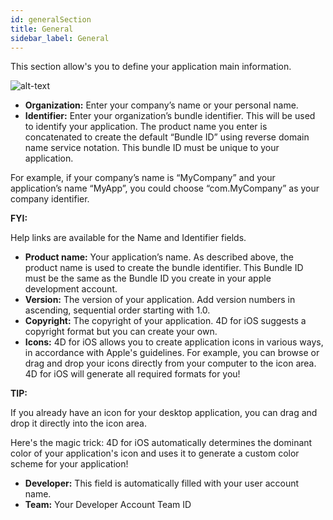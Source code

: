 ```yaml
---
id: generalSection
title: General
sidebar_label: General
---
```

This section allow's you to define your application main information.

![alt-text](assets/4DforiOSOverview/General-section-4D-for-iOS.png)

* **Organization:** Enter your company’s name or your personal name.
* **Identifier:** Enter your organization’s bundle identifier. This will be used to identify your application. The product name you enter is concatenated to create the default “Bundle ID” using reverse domain name service notation. This bundle ID must be unique to your application.

For example, if your company’s name is “MyCompany” and your application’s name “MyApp”, you could choose “com.MyCompany” as your company identifier.

<div class = "tips">
<b>FYI:</b>

Help links are available for the Name and Identifier fields.
</div>

* **Product name:** Your application’s name. As described above, the product name is used to create the bundle identifier. This Bundle ID must be the same as the Bundle ID you create in your apple development account.
* **Version:** The version of your application. Add version numbers in ascending, sequential order starting with 1.0.
* **Copyright:** The copyright of your application. 4D for iOS suggests a copyright format but you can create your own.
* **Icons:** 4D for iOS allows you to create application icons in various ways, in accordance with Apple's guidelines. For example, you can browse or drag and drop your icons directly from your computer to the icon area. 4D for iOS will generate all required formats for you!

<div class = "tips">
<b>TIP:</b>

If you already have an icon for your desktop application, you can drag and drop it directly into the icon area. 

Here's the magic trick: 4D for iOS automatically determines the dominant color of your application's icon and uses it to generate a custom color scheme for your application!
</div>

* **Developer:** This field is automatically filled with your user account name.
* **Team:** Your Developer Account Team ID